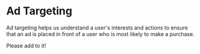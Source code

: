 # Ad Targeting

Ad targeting helps us understand a user's interests and actions to ensure that an ad is placed in front of a user who is most likely to make a purchase.

Please add to it!

